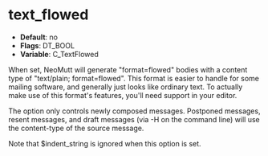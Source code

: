 # text_flowed

- **Default**: no
- **Flags**: DT_BOOL
- **Variable**: C_TextFlowed

When set, NeoMutt will generate "format=flowed" bodies with a content type
of "text/plain; format=flowed".
This format is easier to handle for some mailing software, and generally
just looks like ordinary text.  To actually make use of this format's
features, you'll need support in your editor.

The option only controls newly composed messages.  Postponed messages,
resent messages, and draft messages (via -H on the command line) will
use the content-type of the source message.

Note that $indent_string is ignored when this option is set.
